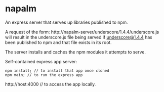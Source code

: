 napalm
===============

An express server that serves up libraries published to npm.

A request of the form: http://napalm-server/underscore/1.4.4/underscore.js will result in the
underscore.js file being served if underscore@1.4.4 has been published to npm and that file exists
in its root.

The server installs and caches the npm modules it attempts to serve.

Self-contained express app server:
```
npm install; // to install that app once cloned
npm main; // to run the express app
```

http://host:4000 // to access the app locally.


